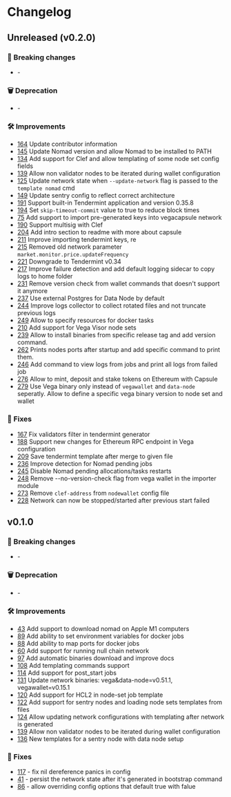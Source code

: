 # Changelog

## Unreleased (v0.2.0)

### 🚨 Breaking changes
- [](https://github.com/vegaprotocol/vegacapsule/issues/xxxx) -

### 🗑️ Deprecation
- [](https://github.com/vegaprotocol/vegacapsule/issues/xxxx) -

### 🛠 Improvements
- [164](https://github.com/vegaprotocol/vegacapsule/issues/164) Update contributor information
- [145](https://github.com/vegaprotocol/vegacapsule/issues/145) Update Nomad version and allow Nomad to be installed to PATH
- [134](https://github.com/vegaprotocol/vegacapsule/issues/134) Add support for Clef and allow templating of some node set config fields
- [139](https://github.com/vegaprotocol/vegacapsule/issues/139) Allow non validator nodes to be iterated during wallet configuration
- [125](https://github.com/vegaprotocol/vegacapsule/issues/125) Update network state when `--update-network` flag is passed to the `template nomad` cmd
- [149](https://github.com/vegaprotocol/vegacapsule/issues/149) Update sentry config to reflect correct architecture
- [191](https://github.com/vegaprotocol/vegacapsule/issues/191) Support built-in Tendermint application and version 0.35.8
- [194](https://github.com/vegaprotocol/vegacapsule/issues/194) Set `skip-timeout-commit` value to true to reduce block times
- [75](https://github.com/vegaprotocol/vegacapsule/issues/75) Add support to import pre-generated keys into vegacapsule network
- [190](https://github.com/vegaprotocol/vegacapsule/issues/190) Support multisig with Clef
- [204](https://github.com/vegaprotocol/vegacapsule/pull/204) Add intro section to readme with more about capsule
- [211](https://github.com/vegaprotocol/vegacapsule/pull/211) Improve importing tendermint keys, re
- [215](https://github.com/vegaprotocol/vegacapsule/pull/215) Removed old network parameter `market.monitor.price.updateFrequency`
- [221](https://github.com/vegaprotocol/vegacapsule/pull/221) Downgrade to Tendermint v0.34
- [217](https://github.com/vegaprotocol/vegacapsule/pull/217) Improve failure detection and add default logging sidecar to copy logs to home folder
- [231](https://github.com/vegaprotocol/vegacapsule/issues/231) Remove version check from wallet commands that doesn't support it anymore
- [237](https://github.com/vegaprotocol/vegacapsule/issues/237) Use external Postgres for Data Node by default
- [244](https://github.com/vegaprotocol/vegacapsule/issues/244) Improve logs collector to collect rotated files and not truncate previous logs
- [249](https://github.com/vegaprotocol/vegacapsule/pull/249) Allow to specify resources for docker tasks
- [210](https://github.com/vegaprotocol/vegacapsule/pull/210) Add support for Vega Visor node sets
- [239](https://github.com/vegaprotocol/vegacapsule/issues/239) Allow to install binaries from specific release tag and add version command.
- [262](https://github.com/vegaprotocol/vegacapsule/issues/262) Prints nodes ports after startup and add specific command to print them.
- [246](https://github.com/vegaprotocol/vegacapsule/issues/246) Add command to view logs from jobs and print all logs from failed job
- [276](https://github.com/vegaprotocol/vegacapsule/issues/276) Allow to mint, deposit and stake tokens on Ethereum with Capsule
- [279](https://github.com/vegaprotocol/vegacapsule/issues/279) Use Vega binary only instead of `vegawallet` and `data-node` seperatly. Allow to define a specific vega binary version to node set and wallet

### 🐛 Fixes
- [167](https://github.com/vegaprotocol/vegacapsule/issues/167) Fix validators filter in tendermint generator
- [188](https://github.com/vegaprotocol/vegacapsule/issues/188) Support new changes for Ethereum RPC endpoint in Vega configuration
- [209](https://github.com/vegaprotocol/vegacapsule/pull/209) Save tendermint template after merge to given file
- [236](https://github.com/vegaprotocol/vegacapsule/pull/236) Improve detection for Nomad pending jobs
- [245](https://github.com/vegaprotocol/vegacapsule/pull/245) Disable Nomad pending allocations/tasks restarts
- [248](https://github.com/vegaprotocol/vegacapsule/pull/248) Remove --no-version-check flag from vega wallet in the importer module
- [273](https://github.com/vegaprotocol/vegacapsule/pull/273) Remove `clef-address` from `nodewallet` config file
- [228](https://github.com/vegaprotocol/vegacapsule/pull/228) Network can now be stopped/started after previous start failed



## v0.1.0

### 🚨 Breaking changes
- [](https://github.com/vegaprotocol/vegacapsule/issues/xxxx) -

### 🗑️ Deprecation
- [](https://github.com/vegaprotocol/vegacapsule/issues/xxxx) -

### 🛠 Improvements
- [43](https://github.com/vegaprotocol/vegacapsule/issues/39) Add support to download nomad on Apple M1 computers
- [89](https://github.com/vegaprotocol/vegacapsule/issues/89) Add ability to set environment variables for docker jobs
- [88](https://github.com/vegaprotocol/vegacapsule/issues/88) Add ability to map ports for docker jobs
- [60](https://github.com/vegaprotocol/vegacapsule/issues/60) Add support for running null chain network
- [97](https://github.com/vegaprotocol/vegacapsule/issues/97) Add automatic binaries download and improve docs
- [108](https://github.com/vegaprotocol/vegacapsule/issues/108) Add templating commands support
- [114](https://github.com/vegaprotocol/vegacapsule/issues/114) Add support for post_start jobs
- [131](https://github.com/vegaprotocol/vegacapsule/issues/131) Update network binaries: vega&data-node=v0.51.1, vegawallet=v0.15.1
- [120](https://github.com/vegaprotocol/vegacapsule/pull/120) Add support for HCL2 in node-set job template
- [122](https://github.com/vegaprotocol/vegacapsule/issues/122) Add support for sentry nodes and loading node sets templates from files
- [124](https://github.com/vegaprotocol/vegacapsule/issues/124) Allow updating network configurations with templating after network is generated
- [139](https://github.com/vegaprotocol/vegacapsule/issues/139) Allow non validator nodes to be iterated during wallet configuration
- [136](https://github.com/vegaprotocol/vegacapsule/issues/136) New templates for a sentry node with data node setup

### 🐛 Fixes
- [117](https://github.com/vegaprotocol/vegacapsule/pull/117) - fix nil dereference panics in config
- [41](https://github.com/vegaprotocol/vegacapsule/issues/40) - persist the network state after it's generated in bootstrap command
- [86](https://github.com/vegaprotocol/vegacapsule/issues/86) - allow overriding config options that default true with falue

